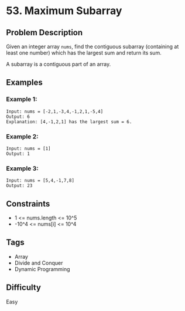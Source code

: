 # 53. Maximum Subarray

## Problem Description
Given an integer array `nums`, find the contiguous subarray (containing at least one number) which has the largest sum and return its sum.

A subarray is a contiguous part of an array.

## Examples

### Example 1:
```
Input: nums = [-2,1,-3,4,-1,2,1,-5,4]
Output: 6
Explanation: [4,-1,2,1] has the largest sum = 6.
```

### Example 2:
```
Input: nums = [1]
Output: 1
```

### Example 3:
```
Input: nums = [5,4,-1,7,8]
Output: 23
```

## Constraints
- 1 <= nums.length <= 10^5
- -10^4 <= nums[i] <= 10^4

## Tags
- Array
- Divide and Conquer
- Dynamic Programming

## Difficulty
Easy 